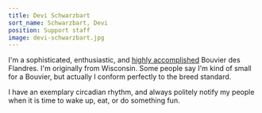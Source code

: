 ```yaml
---
title: Devi Schwarzbart
sort_name: Schwarzbart, Devi
position: Support staff
image: devi-schwarzbart.jpg
---
```


I'm a sophisticated, enthusiastic, and [highly accomplished](http://www.dogshowscores.com/dogs/DN33239206) Bouvier des Flandres. I'm originally from Wisconsin. Some people say I'm kind of small for a Bouvier, but actually I conform perfectly to the breed standard.

I have an exemplary circadian rhythm, and always politely notify my people when it is time to wake up, eat, or do something fun.
